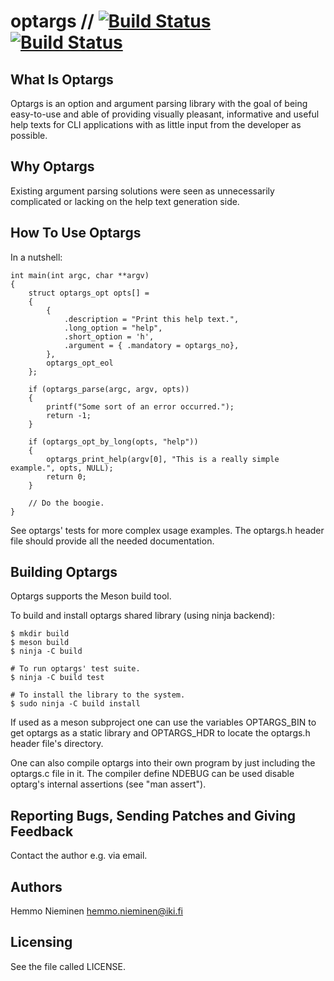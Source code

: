 optargs // [![Build Status](https://travis-ci.org/trhd/optargs.svg?branch=master)](https://travis-ci.org/trhd/optargs) [![Build Status](https://travis-ci.org/trhd/optargs.svg?branch=next)](https://travis-ci.org/trhd/optargs)
=======

What Is Optargs
---------------

Optargs is an option and argument parsing library with the goal of being
easy-to-use and able of providing visually pleasant, informative and
useful help texts for CLI applications with as little input from the
developer as possible.


Why Optargs
-----------

Existing argument parsing solutions were seen as unnecessarily complicated
or lacking on the help text generation side.


How To Use Optargs
------------------

In a nutshell:

	int main(int argc, char **argv)
	{
		struct optargs_opt opts[] =
		{
			{
				.description = "Print this help text.",
				.long_option = "help",
				.short_option = 'h',
				.argument = { .mandatory = optargs_no},
			},
			optargs_opt_eol
		};

		if (optargs_parse(argc, argv, opts))
		{
			printf("Some sort of an error occurred.");
			return -1;
		}

		if (optargs_opt_by_long(opts, "help"))
		{
			optargs_print_help(argv[0], "This is a really simple example.", opts, NULL);
			return 0;
		}

		// Do the boogie.
	}

See optargs' tests for more complex usage examples. The optargs.h header
file should provide all the needed documentation.


Building Optargs
----------------

Optargs supports the Meson build tool.

To build and install optargs shared library (using ninja backend):

	$ mkdir build
	$ meson build
	$ ninja -C build

	# To run optargs' test suite.
	$ ninja -C build test

	# To install the library to the system.
	$ sudo ninja -C build install

If used as a meson subproject one can use the variables OPTARGS_BIN to get
optargs as a static library and OPTARGS_HDR to locate the optargs.h header
file's directory.

One can also compile optargs into their own program by just including the
optargs.c file in it. The compiler define NDEBUG can be used disable
optarg's internal assertions (see "man assert").


Reporting Bugs, Sending Patches and Giving Feedback
---------------------------------------------------

Contact the author e.g. via email.


Authors
-------

  Hemmo Nieminen <hemmo.nieminen@iki.fi>


Licensing
---------

See the file called LICENSE.
